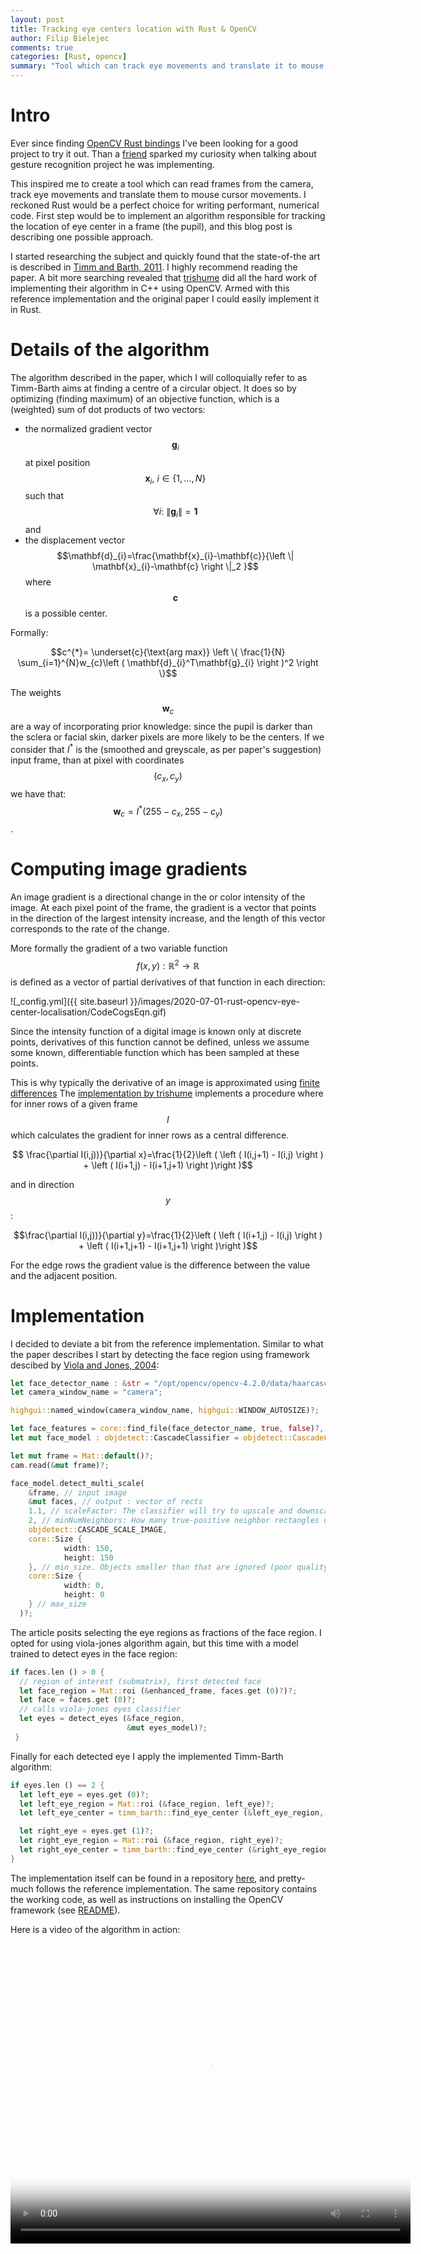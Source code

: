 ```yaml
---
layout: post
title: Tracking eye centers location with Rust & OpenCV
author: Filip Bielejec
comments: true
categories: [Rust, opencv]
summary: "Tool which can track eye movements and translate it to mouse cursor movements"
---
```


# <a name="intro"/> Intro

Ever since finding [OpenCV Rust bindings](https://github.com/twistedfall/opencv-rust/) I've been looking for a good project to try it out.
Than a [friend](https://github.com/jpmonettas/) sparked my curiosity when talking about gesture recognition project he was implementing.

This inspired me to create a tool which can read frames from the camera, track eye movements and translate them to mouse cursor movements.
I reckoned Rust would be a perfect choice for writing performant, numerical code.
First step would be to implement an algorithm responsible for tracking the location of eye center in a frame (the pupil), and this blog post is describing one possible approach.

I started researching the subject and quickly found that the state-of-the art is described in [Timm and Barth, 2011](https://www.inb.uni-luebeck.de/fileadmin/files/PUBPDFS/TiBa11b.pdf).
I highly recommend reading the paper.
A bit more searching revealed that [trishume](https://github.com/trishume/eyeLike) did all the hard work of implementing their algorithm in C++ using OpenCV.
Armed with this reference implementation and the original paper I could easily implement it in Rust.

# <a name="details"/> Details of the algorithm

The algorithm described in the paper, which I will colloquially refer to as Timm-Barth aims at finding a centre of a circular object.
It does so by optimizing (finding  maximum) of an objective function, which is a (weighted) sum of dot products of two vectors:
- the normalized gradient vector $$\mathbf{g}_{i}$$ at pixel position $$\mathbf{x}_{i},\:i \in \{1,\dots, N\}$$ such that $$\forall i:\:\left \| \mathbf{g}_{i} \right \|=\mathbf{1}$$ and
- the displacement vector $$\mathbf{d}_{i}=\frac{\mathbf{x}_{i}-\mathbf{c}}{\left \| \mathbf{x}_{i}-\mathbf{c} \right \|_2 }$$
where $$\mathbf{c}$$ is a possible center.

Formally:

$$c^{*}= \underset{c}{\text{arg max}} \left \{ \frac{1}{N} \sum_{i=1}^{N}w_{c}\left ( \mathbf{d}_{i}^T\mathbf{g}_{i} \right )^2 \right \}$$

The weights $$\mathbf{w}_c$$ are a way of incorporating prior knowledge: since the pupil is darker than the sclera or facial skin, darker pixels are more likely to be the centers.
If we consider that $I^*$ is the (smoothed and greyscale, as per paper's suggestion) input frame, than at pixel with coordinates $$(c_x, c_y)$$ we have that: $$\mathbf{w}_c=I^*\left ( 255-c_x,255-c_y \right )$$.

# <a name="gradients"/> Computing image gradients

An image gradient is a directional change in the or color intensity of the image.
At each pixel point of the frame, the gradient is a vector that points in the direction of the largest intensity increase, and the length of this vector corresponds to the rate of the change.

More formally the gradient of a two variable function $$f(x,y):\mathbb{R}^2\rightarrow \mathbb{R}$$ is defined as a vector of partial derivatives of that function in each direction:

<!-- $$\nabla f = {\begin{bmatrix}g_{x}\\g_{y}\end{bmatrix}}={\begin{bmatrix}{\frac {\partial f}{\partial x}}\\{\frac {\partial f}{\partial y}}\end{bmatrix}$$ -->
![_config.yml]({{ site.baseurl }}/images/2020-07-01-rust-opencv-eye-center-localisation/CodeCogsEqn.gif)

Since the intensity function of a digital image is known only at discrete points, derivatives of this function cannot be defined, unless we assume some known, differentiable function which has been sampled at these points.

This is why typically the derivative of an image is approximated using [finite differences](https://en.wikipedia.org/wiki/Finite_difference)
The [implementation by trishume](https://github.com/trishume/eyeLike) implements a procedure where for inner rows of a given frame $$I$$ which calculates the gradient for inner rows as a central difference.
<!-- For $$\forall (i,j), \: i\neq j$$ the gradient in direction $$x$$ is: -->

$$ \frac{\partial I(i,j))}{\partial x}=\frac{1}{2}\left ( \left ( I(i,j+1) - I(i,j) \right )  + \left ( I(i+1,j) - I(i+1,j+1) \right )\right )$$

and in direction $$y$$:

$$\frac{\partial I(i,j))}{\partial y}=\frac{1}{2}\left ( \left ( I(i+1,j) - I(i,j) \right )  + \left ( I(i+1,j+1) - I(i+1,j+1) \right )\right )$$

For the edge rows the gradient value is the difference between the value and the adjacent position.

# <a name="implementation"/> Implementation

I decided to deviate a bit from the reference implementation.
Similar to what the paper describes I start by detecting the face region using framework descibed by [Viola and Jones, 2004](https://www.researchgate.net/publication/220660094_Robust_Real-Time_Face_Detection):

```rust
let face_detector_name : &str = "/opt/opencv/opencv-4.2.0/data/haarcascades/haarcascade_frontalface_alt.xml";
let camera_window_name = "camera";

highgui::named_window(camera_window_name, highgui::WINDOW_AUTOSIZE)?;

let face_features = core::find_file(face_detector_name, true, false)?,
let mut face_model : objdetect::CascadeClassifier = objdetect::CascadeClassifier::new(&face_features)?;

let mut frame = Mat::default()?;
cam.read(&mut frame)?;

face_model.detect_multi_scale(
    &frame, // input image
    &mut faces, // output : vector of rects
    1.1, // scaleFactor: The classifier will try to upscale and downscale the image by this factor
    2, // minNumNeighbors: How many true-positive neighbor rectangles do you want to assure before predicting a region as a face? The higher this face, the lower the chance of detecting a non-face as face, but also lower the chance of detecting a face as face.
    objdetect::CASCADE_SCALE_IMAGE,
    core::Size {
            width: 150,
            height: 150
    }, // min_size. Objects smaller than that are ignored (poor quality webcam is 640 x 480, so that should do it)
    core::Size {
            width: 0,
            height: 0
    } // max_size
  )?;
```

The article posits selecting the eye regions as fractions of the face region.
I opted for using viola-jones algorithm again, but this time with a model trained to detect eyes in the face region:

```rust
if faces.len () > 0 {
  // region of interest (submatrix), first detected face
  let face_region = Mat::roi (&enhanced_frame, faces.get (0)?)?;
  let face = faces.get (0)?;
  // calls viola-jones eyes classifier
  let eyes = detect_eyes (&face_region,
                          &mut eyes_model)?;
 }
```

Finally for each detected eye I apply the implemented Timm-Barth algorithm:

```rust
if eyes.len () == 2 {
  let left_eye = eyes.get (0)?;
  let left_eye_region = Mat::roi (&face_region, left_eye)?;
  let left_eye_center = timm_barth::find_eye_center (&left_eye_region, left_eye.width)?;

  let right_eye = eyes.get (1)?;
  let right_eye_region = Mat::roi (&face_region, right_eye)?;
  let right_eye_center = timm_barth::find_eye_center (&right_eye_region, right_eye.width)?;
}
```

The implementation itself can be found in a repository [here](https://github.com/fbielejec/rust-opencv/blob/master/src/timm_barth.rs#L142),
and pretty-much follows the reference implementation.
The same repository contains the working code, as well as instructions on installing the OpenCV framework (see [README](https://github.com/fbielejec/rust-opencv#install-image-and-video-io-libraries)).

Here is a video of the algorithm in action:

<video width="640" height="480" controls="controls" poster="{{ site.baseurl }}/images/2020-07-01-rust-opencv-eye-center-localisation/screenshot.mp4">
  <source src="{{ site.baseurl }}/images/2020-07-01-rust-opencv-eye-center-localisation/screencast.mp4" type="video/mp4">
    Your browser does not support the video tag.
</video>

<!-- <video src="http://s3.imathis.com/video/zero-to-fancy-buttons.mp4" poster="http://s3.imathis.com/video/zero-to-fancy-buttons.png" width="320" height="200" controls preload></video> -->

<!-- <div class="video"> -->
<!--   <figure> -->
<!--     <iframe width="640" height="480" src="//www.youtube.com/embed/prFohBWIdQg" frameborder="0" allowfullscreen></iframe> -->
<!--   </figure> -->
<!-- </div> -->
